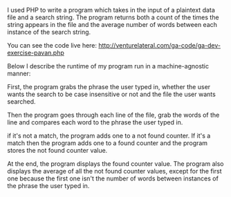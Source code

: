 I used PHP to write a program which takes in the input of a plaintext data file and a search string. The program returns both a count of the times the string appears in the file and the average number of words between each instance of the search string.

You can see the code live here: http://venturelateral.com/ga-code/ga-dev-exercise-pavan.php

Below I describe the runtime of my program run in a machine-agnostic manner:

First, the program grabs the phrase the user typed in, whether the user wants the search 
to be case insensitive or not and the file the user wants searched. 

Then the program goes through each line of the file, grab the words of the line and 
compares each word to the phrase the user typed in. 

if it's not a match, the program adds one to a not found counter.
If it's a match then the program adds one to a found counter and 
the program stores the not found counter value. 

At the end, the program displays the found counter value.
The program also displays the average of all the not found counter values, 
except for the first one because the first one isn't 
the number of words between instances of the phrase the user typed in.